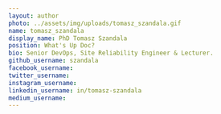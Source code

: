 ```yaml
---
layout: author
photo: ../assets/img/uploads/tomasz_szandala.gif
name: tomasz_szandala
display_name: PhD Tomasz Szandala 
position: What's Up Doc?
bio: Senior DevOps, Site Reliability Engineer & Lecturer.
github_username: szandala
facebook_username:  
twitter_username:  
instagram_username:  
linkedin_username: in/tomasz-szandala
medium_username: 
---
```

